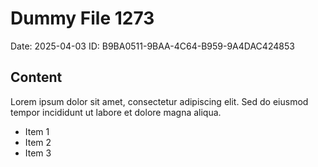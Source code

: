 # Dummy File 1273

Date: 2025-04-03
ID: B9BA0511-9BAA-4C64-B959-9A4DAC424853

## Content

Lorem ipsum dolor sit amet, consectetur adipiscing elit.
Sed do eiusmod tempor incididunt ut labore et dolore magna aliqua.

* Item 1
* Item 2
* Item 3

